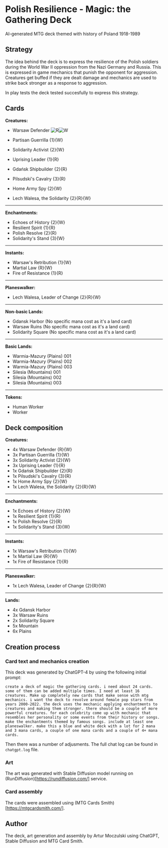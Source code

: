 # Polish Resilience - Magic: the Gathering Deck

AI-generated MTG deck themed with history of Poland 1918-1989

## Strategy

The idea behind the deck is to express the resilience of the Polish soldiers during the World War II oppression from the Nazi Germany and Russia. This is expressed in game mechanics that punish the opponent for aggression. Creatures get buffed if they are dealt damage and mechanics are used to strike back stronger as a response to aggression.

In play tests the deck tested succesfully to express this strategy.

## Cards

**Creatures:**

- Warsaw Defender ![R](https://github.com/ArturMoczulski/mtg-polish-resilience/assets/2106631/60064b66-478e-4bde-82f0-e5fb8bf3641a)![W](https://github.com/ArturMoczulski/mtg-polish-resilience/assets/2106631/7daf5f47-d81f-44ca-af6e-961b6bdde5d1)

- Partisan Guerrilla {1}{W}
- Solidarity Activist {2}{W}
- Uprising Leader {1}{R}
- Gdańsk Shipbuilder {2}{R}
- Pilsudski's Cavalry {3}{R}
- Home Army Spy {2}{W}
- Lech Walesa, the Solidarity {2}{R}{W}

---

**Enchantments:**

- Echoes of History {2}{W}
- Resilient Spirit {1}{R}
- Polish Resolve {2}{R}
- Solidarity's Stand {3}{W}

---

**Instants:**

- Warsaw's Retribution {1}{W}
- Martial Law {R}{W}
- Fire of Resistance {1}{R}

---

**Planeswalker:**

- Lech Walesa, Leader of Change {2}{R}{W}

---

**Non-basic Lands:**

- Gdansk Harbor (No specific mana cost as it's a land card)
- Warsaw Ruins (No specific mana cost as it's a land card)
- Solidarity Square (No specific mana cost as it's a land card)

---

**Basic Lands:**

- Warmia-Mazury (Plains) 001
- Warmia-Mazury (Plains) 002
- Warmia-Mazury (Plains) 003
- Silesia (Mountains) 001
- Silesia (Mountains) 002
- Silesia (Mountains) 003

---

**Tokens:**

- Human Worker
- Worker

## Deck composition

**Creatures:**

- 4x Warsaw Defender {R}{W}
- 3x Partisan Guerrilla {1}{W}
- 3x Solidarity Activist {2}{W}
- 3x Uprising Leader {1}{R}
- 1x Gdańsk Shipbuilder {2}{R}
- 1x Pilsudski's Cavalry {3}{R}
- 1x Home Army Spy {2}{W}
- 1x Lech Walesa, the Solidarity {2}{R}{W}

---

**Enchantments:**

- 1x Echoes of History {2}{W}
- 1x Resilient Spirit {1}{R}
- 1x Polish Resolve {2}{R}
- 1x Solidarity's Stand {3}{W}

---

**Instants:**

- 1x Warsaw's Retribution {1}{W}
- 1x Martial Law {R}{W}
- 1x Fire of Resistance {1}{R}

---

**Planeswalker:**

- 1x Lech Walesa, Leader of Change {2}{R}{W}

---

**Lands:**

- 4x Gdansk Harbor
- 3x Warsaw Ruins
- 2x Solidarity Square
- 5x Mountain
- 6x Plains

## Creation process

### Card text and mechanics creation

This deck was generated by ChatGPT-4 by using the following initial prompt:

```
create a deck of magic the gathering cards. i need about 24 cards. some of them can be added multiple times. I need at least 16 creatures. Make up completely new cards that make sense with mtg mechanics. i want the deck to revolve around female pop stars from years 2000-2022. the deck uses the mechanic applying enchantments to creatures and making them stronger. there should be a couple of more powerful creatures. for each celebrity come up with mechanic that resembles her personality or some events from their history or songs. make the enchantments themed by famous songs. include at least one planeswalker. make this a blue and white deck with a lot for 2 mana and 3 mana cards, a couple of one mana cards and a couple of 4+ mana cards.
```

Then there was a number of adjusments. The full chat log can be found in `chatgpt.log` file.

### Art

The art was generated with Stable Diffusion model running on (RunDiffusion)[https://rundiffusion.com/] service.

### Card assembly

The cards were assembled using (MTG Cards Smith)[https://mtgcardsmith.com/].

## Author

The deck, art generation and assembly by Artur Moczulski using ChatGPT, Stable Diffusion and MTG Card Smith.
